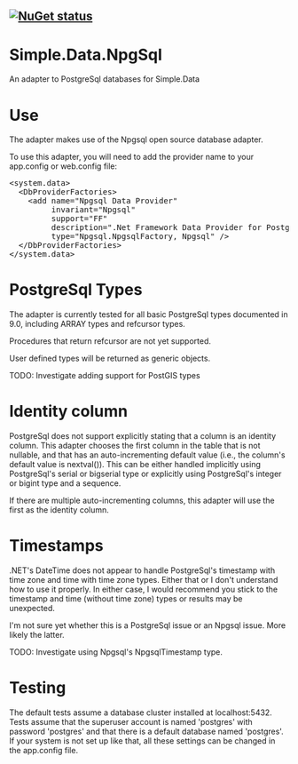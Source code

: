 [![NuGet status](https://img.shields.io/nuget/v/Simple.Data.Npgsql.svg)](https://www.nuget.org/packages/Simple.Data.Npgsql)
--
# Simple.Data.NpgSql
An adapter to PostgreSql databases for Simple.Data

# Use
The adapter makes use of the Npgsql open source database adapter. 

To use this adapter, you will need to add the provider name to your app.config or web.config file:

<pre>&lt;system.data&gt;
  &lt;DbProviderFactories&gt;
    &lt;add name="Npgsql Data Provider"
         invariant="Npgsql"
         support="FF"
         description=".Net Framework Data Provider for Postgresql Server"
         type="Npgsql.NpgsqlFactory, Npgsql" /&gt;
  &lt;/DbProviderFactories&gt;
&lt;/system.data&gt;
</pre>
  
# PostgreSql Types
The adapter is currently tested for all basic PostgreSql types documented in 9.0, including ARRAY types and refcursor types.  

Procedures that return refcursor are not yet supported.

User defined types will be returned as generic objects.

TODO: Investigate adding support for PostGIS types

# Identity column
PostgreSql does not support explicitly stating that a column is an identity column.  This adapter chooses the first column in the table that is not nullable, and that has an auto-incrementing default value (i.e., the column's default value is nextval(<some sequence>)).  This can be either handled implicitly using PostgreSql's serial or bigserial type or explicitly using PostgreSql's integer or bigint type and a sequence.

If there are multiple auto-incrementing columns, this adapter will use the first as the identity column.

# Timestamps
.NET's DateTime does not appear to handle PostgreSql's timestamp with time zone and time with time zone types.  Either that or I don't understand how to use it properly.  In either case, I would recommend you stick to the timestamp and time (without time zone) types or results may be unexpected.

I'm not sure yet whether this is a PostgreSql issue or an Npgsql issue.  More likely the latter.

TODO: Investigate using Npgsql's NpgsqlTimestamp type.


# Testing
The default tests assume a database cluster installed at localhost:5432.
Tests assume that the superuser account is named 'postgres' with password 'postgres' and that there is a default database named 'postgres'.  If your system is not set up like that, all these settings can be changed in the app.config file.

